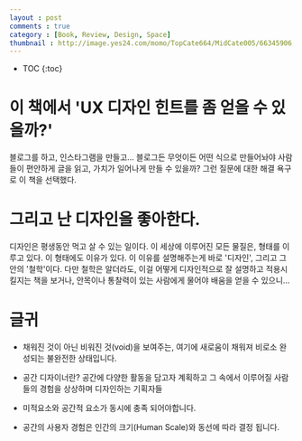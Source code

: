 ```yaml
---
layout : post
comments : true
category : [Book, Review, Design, Space]
thumbnail : http://image.yes24.com/momo/TopCate664/MidCate005/66345906.jpg
---
```


* TOC
{:toc}

# 이 책에서 'UX 디자인 힌트를 좀 얻을 수 있을까?'

블로그를 하고, 인스타그램을 만들고... 블로그든 무엇이든 어떤 식으로 만들어놔야 사람들이 편안하게 글을 읽고, 가치가 일어나게 만들 수 있을까? 그런 질문에 대한 해결 욕구로 이 책을 선택했다.

# 그리고 난 디자인을 좋아한다.

디자인은 평생동안 먹고 살 수 있는 일이다.
이 세상에 이루어진 모든 물질은, 형태를 이루고 있다.
이 형태에도 이유가 있다. 이 이유를 설명해주는게 바로 '디자인', 그리고 그 안의 '철학'이다.
다만 철학은 알더라도, 이걸 어떻게 디자인적으로 잘 설명하고 적용시킬지는 책을 보거나, 안목이나 통찰력이 있는 사람에게 물어야 배움을 얻을 수 있으니...

# 글귀 

- 채워진 것이 아닌 비워진 것(void)을 보여주는, 여기에 새로움이 채워져 비로소 완성되는 불완전한 상태입니다.

- 공간 디자이너란? 공간에 다양한 활동을 담고자 계획하고 그 속에서 이루어질 사람들의 경험을 상상하며 디자인하는 기획자들

- 미적요소와 공간적 요소가 동시에 충족 되어야합니다.

- 공간의 사용자 경험은 인간의 크기(Human Scale)와 동선에 따라 결정 됩니다.